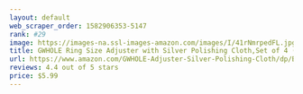 ```yaml
---
layout: default 
﻿web_scraper_order: 1582906353-5147
rank: #29
image: https://images-na.ssl-images-amazon.com/images/I/41rNmrpedFL.jpg
title: GWHOLE Ring Size Adjuster with Silver Polishing Cloth,Set of 4 (2mm/3mm)
url: https://www.amazon.com/GWHOLE-Adjuster-Silver-Polishing-Cloth/dp/B01M0OX3EW/ref=zg_mw_arts-crafts_29?_encoding=UTF8&psc=1&refRID=AC0VFVM6SB4FTE33VGXN
reviews: 4.4 out of 5 stars
price: $5.99 
---
```

